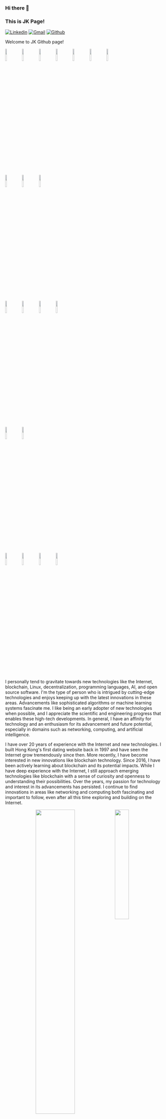 ### Hi there 👋 
### This is JK Page!


[![Linkedin](https://img.shields.io/badge/-LinkedIn-blue?style=flat&logo=Linkedin&logoColor=white)](https://www.linkedin.com/in/jacky-kit-6541b640/)
[![Gmail](https://img.shields.io/badge/-Gmail-c14438?style=flat&logo=Gmail&logoColor=white)](mailto:jk@jk.hk)
[![Github](https://img.shields.io/badge/-Github-000?style=flat&logo=Github&logoColor=white)](https://github.com/kitJacky)

Welcome to JK Github page!

<code><img width="10%" src="https://www.vectorlogo.zone/logos/python/python-ar21.svg"></code>
<code><img width="10%" src="https://www.vectorlogo.zone/logos/perl/perl-ar21.svg"></code>
<code><img width="10%" src="https://www.vectorlogo.zone/logos/php/php-ar21.svg"></code>
<code><img width="10%" src="https://www.vectorlogo.zone/logos/javascript/javascript-ar21.svg"></code>
<code><img width="10%" src="https://www.vectorlogo.zone/logos/nodejs/nodejs-ar21.svg"></code>
<code><img width="10%" src="https://raw.githubusercontent.com/uiwjs/file-icons/master/icon/solidity.svg"></code>
<code><img width="10%" src="https://www.vectorlogo.zone/logos/gnu_bash/gnu_bash-ar21.svg"></code>

<code><img width="10%" src="https://www.vectorlogo.zone/logos/mysql/mysql-ar21.svg"></code>
<code><img width="10%" src="https://www.vectorlogo.zone/logos/mongodb/mongodb-ar21.svg"></code>
<code><img width="10%" src="https://www.vectorlogo.zone/logos/sqlite/sqlite-ar21.svg"></code>

<code><img width="10%" src="https://www.vectorlogo.zone/logos/docker/docker-ar21.svg"></code>
<code><img width="10%" src="https://www.vectorlogo.zone/logos/gitlab/gitlab-ar21.svg"></code>
<code><img width="10%" src="https://www.vectorlogo.zone/logos/apache_hadoop/apache_hadoop-ar21.svg"></code>
<code><img width="10%" src="https://www.vectorlogo.zone/logos/apache_spark/apache_spark-ar21.svg"></code>

<code><img width="10%" src="https://www.vectorlogo.zone/logos/apache/apache-ar21.svg"></code>
<code><img width="10%" src="https://www.vectorlogo.zone/logos/nginx/nginx-ar21.svg"></code>

<code><img width="10%" src="https://raw.githubusercontent.com/todogroup/todogroup.org/main/static/img/logo_vmware.svg"></code>
<code><img width="10%" src="https://www.vectorlogo.zone/logos/redhat/redhat-ar21.svg"></code>
<code><img width="10%" src="https://www.vectorlogo.zone/logos/ubuntu/ubuntu-ar21.svg"></code>
<code><img width="10%" src="https://www.vectorlogo.zone/logos/centos/centos-ar21.svg"></code>

I personally tend to gravitate towards new technologies like the Internet, blockchain, Linux, decentralization, programming languages, AI, and open source software. I'm the type of person who is intrigued by cutting-edge technologies and enjoys keeping up with the latest innovations in these areas. Advancements like sophisticated algorithms or machine learning systems fascinate me. I like being an early adopter of new technologies when possible, and I appreciate the scientific and engineering progress that enables these high-tech developments. In general, I have an affinity for technology and an enthusiasm for its advancement and future potential, especially in domains such as networking, computing, and artificial intelligence. 

I have over 20 years of experience with the Internet and new technologies. I built Hong Kong's first dating website back in 1997 and have seen the Internet grow tremendously since then. More recently, I have become interested in new innovations like blockchain technology. Since 2016, I have been actively learning about blockchain and its potential impacts. While I have deep experience with the Internet, I still approach emerging technologies like blockchain with a sense of curiosity and openness to understanding their possibilities. Over the years, my passion for technology and interest in its advancements has persisted. I continue to find innovations in areas like networking and computing both fascinating and important to follow, even after all this time exploring and building on the Internet.

<p>

<img width="30%" align="right" src="https://github-readme-stats.vercel.app/api/top-langs/?username=kitjacky&theme=radical" />

<img width="50%" align="right" src="https://github-readme-stats.vercel.app/api?username=kitjacky&show_icons=true&hide_border=true&theme=radical" />
